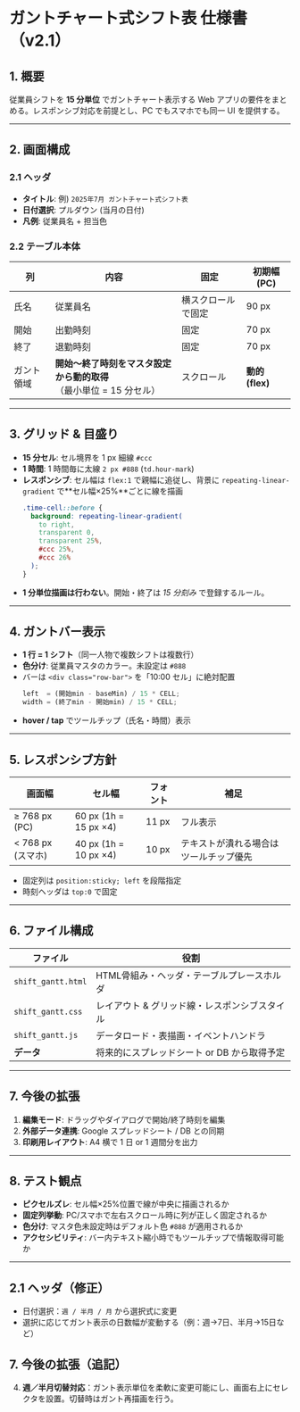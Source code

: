 # ガントチャート式シフト表 仕様書（v2.1）

## 1. 概要
従業員シフトを **15 分単位** でガントチャート表示する Web アプリの要件をまとめる。レスポンシブ対応を前提とし、PC でもスマホでも同一 UI を提供する。

---

## 2. 画面構成

### 2.1 ヘッダ
- **タイトル**: 例) `2025年7月 ガントチャート式シフト表`
- **日付選択**: プルダウン (当月の日付)
- **凡例**: 従業員名 + 担当色

### 2.2 テーブル本体
| 列 | 内容 | 固定 | 初期幅 (PC) |
|----|------|------|-------------|
| 氏名 | 従業員名 | 横スクロールで固定 | 90 px |
| 開始 | 出勤時刻 | 固定 | 70 px |
| 終了 | 退勤時刻 | 固定 | 70 px |
| ガント領域 | **開始〜終了時刻をマスタ設定から動的取得**<br>（最小単位 = 15 分セル） | スクロール | **動的 (flex)** |

---

## 3. グリッド & 目盛り
- **15 分セル**: セル境界を 1 px 細線 `#ccc`
- **1 時間**: 1 時間毎に太線 `2 px #888` (`td.hour-mark`)
- **レスポンシブ**: セル幅は `flex:1` で親幅に追従し、背景に `repeating-linear-gradient` で**セル幅×25%**ごとに線を描画  
  ```css
  .time-cell::before {
    background: repeating-linear-gradient(
      to right,
      transparent 0,
      transparent 25%,
      #ccc 25%,
      #ccc 26%
    );
  }
  ```
- **1 分単位描画は行わない**。開始・終了は *15 分刻み* で登録するルール。

---

## 4. ガントバー表示
- **1 行 = 1 シフト**（同一人物で複数シフトは複数行）
- **色分け**: 従業員マスタのカラー。未設定は `#888`
- バーは `<div class="row-bar">` を「10:00 セル」に絶対配置  
  ```js
  left  = (開始min - baseMin) / 15 * CELL;
  width = (終了min - 開始min) / 15 * CELL;
  ```
- **hover / tap** でツールチップ（氏名・時間）表示

---

## 5. レスポンシブ方針
| 画面幅 | セル幅 | フォント | 補足 |
|--------|--------|---------|------|
| ≥ 768 px (PC) | 60 px (1h = 15 px ×4) | 11 px | フル表示 |
| < 768 px (スマホ) | 40 px (1h = 10 px ×4) | 10 px | テキストが潰れる場合はツールチップ優先 |

- 固定列は `position:sticky; left` を段階指定  
- 時刻ヘッダは `top:0` で固定

---

## 6. ファイル構成
| ファイル | 役割 |
|----------|------|
| `shift_gantt.html` | HTML骨組み・ヘッダ・テーブルプレースホルダ |
| `shift_gantt.css`  | レイアウト & グリッド線・レスポンシブスタイル |
| `shift_gantt.js`   | データロード・表描画・イベントハンドラ |
| **データ** | 将来的にスプレッドシート or DB から取得予定 |

---

## 7. 今後の拡張
1. **編集モード**: ドラッグやダイアログで開始/終了時刻を編集  
2. **外部データ連携**: Google スプレッドシート / DB との同期  
3. **印刷用レイアウト**: A4 横で 1 日 or 1 週間分を出力  

---

## 8. テスト観点
- **ピクセルズレ**: セル幅×25%位置で線が中央に描画されるか
- **固定列挙動**: PC/スマホで左右スクロール時に列が正しく固定されるか
- **色分け**: マスタ色未設定時はデフォルト色 `#888` が適用されるか
- **アクセシビリティ**: バー内テキスト縮小時でもツールチップで情報取得可能か

---

## 2.1 ヘッダ（修正）

- 日付選択：`週 / 半月 / 月` から選択式に変更
- 選択に応じてガント表示の日数幅が変動する（例：週→7日、半月→15日など）

## 7. 今後の拡張（追記）

4. **週／半月切替対応**：ガント表示単位を柔軟に変更可能にし、画面右上にセレクタを設置。切替時はガント再描画を行う。